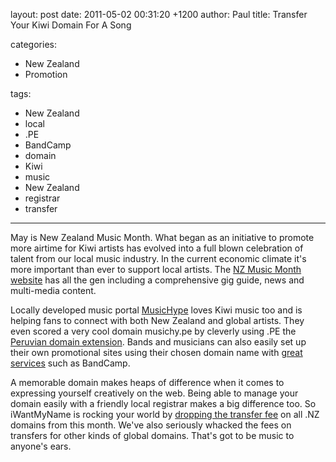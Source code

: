 layout: post
date: 2011-05-02 00:31:20 +1200
author: Paul
title: Transfer Your Kiwi Domain For A Song

categories:
  - New Zealand
  - Promotion

tags:
  - New Zealand
  - local
  - .PE
  - BandCamp
  - domain
  - Kiwi
  - music
  - New Zealand
  - registrar
  - transfer

----

May is New Zealand Music Month. What began as an initiative to promote more airtime for Kiwi artists has evolved into a full blown celebration of talent from our local music industry. In the current economic climate it's more important than ever to support local artists. The [NZ Music Month website](http://www.nzmusicmonth.co.nz/) has all the gen including a comprehensive gig guide, news and multi-media content. 

Locally developed music portal [MusicHype](http://musichype.com/) loves Kiwi music too and is helping fans to connect with both New Zealand and global artists. They even scored a very cool domain musichy.pe by cleverly using .PE the [Peruvian domain extension](https://iwantmyname.co.nz/domains/pe-peruvian-domain-name-registration-for-peru). Bands and musicians can also easily set up their own promotional sites using their chosen domain name with [great services](https://iwantmyname.co.nz/services/music/) such as BandCamp. 

A memorable domain makes heaps of difference when it comes to expressing yourself creatively on the web. Being able to manage your domain easily with a friendly local registrar makes a big difference too. So iWantMyName is rocking your world by [dropping the transfer fee](https://iwantmyname.co.nz/domains/domain-transfer) on all .NZ domains from this month. We've also seriously whacked the fees on transfers for other kinds of global domains. That's got to be music to anyone's ears.
